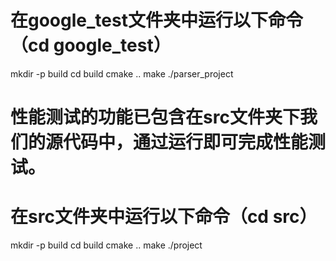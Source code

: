 # 在google_test文件夹中运行以下命令（cd google_test）
mkdir -p build
cd build
cmake ..
make
./parser_project

# 性能测试的功能已包含在src文件夹下我们的源代码中，通过运行即可完成性能测试。
# 在src文件夹中运行以下命令（cd src）
mkdir -p build
cd build
cmake ..
make
./project
